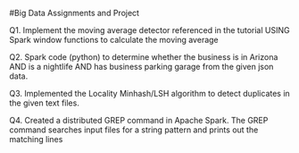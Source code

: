 #Big Data Assignments and Project

Q1. Implement the moving average detector referenced in the tutorial USING
Spark window functions to calculate the moving average</br>

Q2. Spark code (python) to determine whether the business is in Arizona AND is a nightlife AND has business parking garage from the given json data.</br>

Q3. Implemented the Locality Minhash/LSH algorithm to detect duplicates in the given text files.</br>

Q4. Created a distributed GREP command in Apache Spark.
The GREP command searches input files for a string pattern and prints out the matching lines
